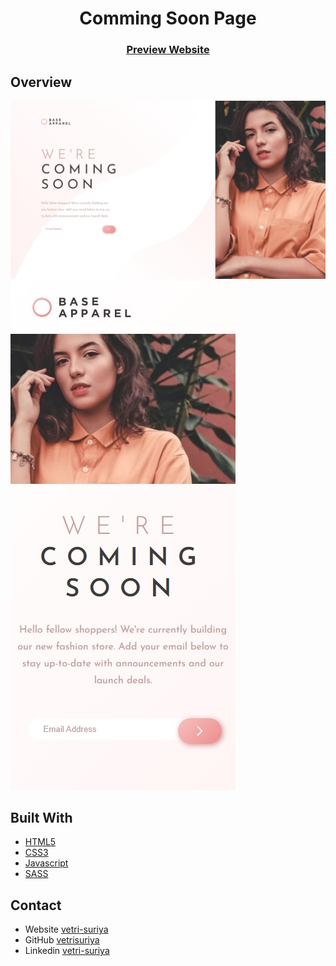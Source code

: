 <h1 align="center">Comming Soon Page</h1>

<div align="center">
  <h3>
    <a href="https://rvs-base-apparel-coming-soon.netlify.app/">Preview Website</a>
  </h3>
</div>

## Overview

![screenshot](desktop.jpeg)
![screenshot](mobile.jpeg)

## Built With

- [HTML5](#!)
- [CSS3](#!)
- [Javascript](#!)
- [SASS](#!)

## Contact

- Website [vetri-suriya](https://vetri-suriya.web.app/)
- GitHub [vetrisuriya](https://github.com/vetrisuriya)
- Linkedin [vetri-suriya](https://www.linkedin.com/in/vetri-suriya/)